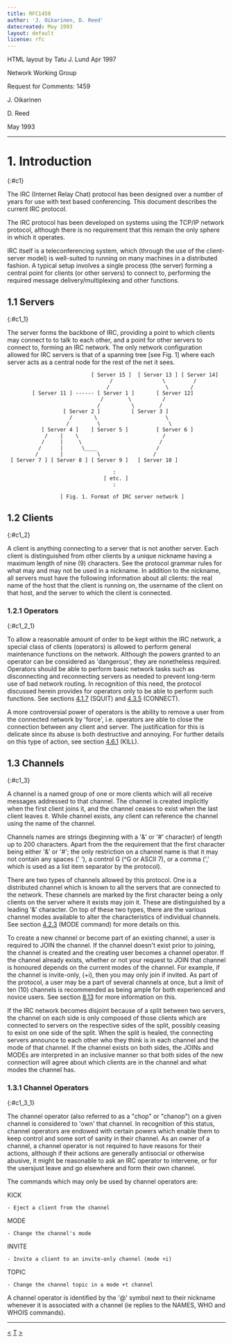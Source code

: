 ```yaml
---
title: RFC1459
author: 'J. Oikarinen, D. Reed'
datecreated: May 1993
layout: default
license: rfc
---
```

HTML layout by Tatu J. Lund Apr 1997

Network Working Group

Request for Comments: 1459

J. Oikarinen

D. Reed

May 1993

* * *

# 1. Introduction
{:#c1}

The IRC (Internet Relay Chat) protocol has been designed over a number of
years for use with text based conferencing. This document describes the
current IRC protocol.

The IRC protocol has been developed on systems using the TCP/IP network
protocol, although there is no requirement that this remain the only sphere in
which it operates.

IRC itself is a teleconferencing system, which (through the use of the client-
server model) is well-suited to running on many machines in a distributed
fashion. A typical setup involves a single process (the server) forming a
central point for clients (or other servers) to connect to, performing the
required message delivery/multiplexing and other functions.

## 1.1 Servers
{:#c1_1}

The server forms the backbone of IRC, providing a point to which clients may
connect to to talk to each other, and a point for other servers to connect to,
forming an IRC network. The only network configuration allowed for IRC servers
is that of a spanning tree [see Fig. 1] where each server acts as a central
node for the rest of the net it sees.

    
    
                               [ Server 15 ]  [ Server 13 ] [ Server 14]
                                     /                \         /
                                    /                  \       /
            [ Server 11 ] ------ [ Server 1 ]       [ Server 12]
                                  /        \          /
                                 /          \        /
                      [ Server 2 ]          [ Server 3 ]
                        /       \                      \
                       /         \                      \
               [ Server 4 ]    [ Server 5 ]         [ Server 6 ]
                /    |    \                           /
               /     |     \                         /
              /      |      \____                   /
             /       |           \                 /
     [ Server 7 ] [ Server 8 ] [ Server 9 ]   [ Server 10 ]
    
                                      :
                                   [ etc. ]
                                      :
    
                     [ Fig. 1. Format of IRC server network ]
    

## 1.2 Clients
{:#c1_2}

A client is anything connecting to a server that is not another server. Each
client is distinguished from other clients by a unique nickname having a
maximum length of nine (9) characters. See the protocol grammar rules for what
may and may not be used in a nickname. In addition to the nickname, all
servers must have the following information about all clients: the real name
of the host that the client is running on, the username of the client on that
host, and the server to which the client is connected.

### 1.2.1 Operators
{:#c1_2_1}

To allow a reasonable amount of order to be kept within the IRC network, a
special class of clients (operators) is allowed to perform general maintenance
functions on the network. Although the powers granted to an operator can be
considered as 'dangerous', they are nonetheless required. Operators should be
able to perform basic network tasks such as disconnecting and reconnecting
servers as needed to prevent long-term use of bad network routing. In
recognition of this need, the protocol discussed herein provides for operators
only to be able to perform such functions. See sections
[4.1.7](chapter4.html#c4_1_7) (SQUIT) and [4.3.5](chapter4.html#c4_3_5)
(CONNECT).

A more controversial power of operators is the ability to remove a user from
the connected network by 'force', i.e. operators are able to close the
connection between any client and server. The justification for this is
delicate since its abuse is both destructive and annoying. For further details
on this type of action, see section [4.6.1](chapter4.html#c4_6_1) (KILL).

## 1.3 Channels
{:#c1_3}

A channel is a named group of one or more clients which will all receive
messages addressed to that channel. The channel is created implicitly when the
first client joins it, and the channel ceases to exist when the last client
leaves it. While channel exists, any client can reference the channel using
the name of the channel.

Channels names are strings (beginning with a '&' or '#' character) of length
up to 200 characters. Apart from the the requirement that the first character
being either '&' or '#'; the only restriction on a channel name is that it may
not contain any spaces (' '), a control G (^G or ASCII 7), or a comma (','
which is used as a list item separator by the protocol).

There are two types of channels allowed by this protocol. One is a distributed
channel which is known to all the servers that are connected to the network.
These channels are marked by the first character being a only clients on the
server where it exists may join it. These are distinguished by a leading '&'
character. On top of these two types, there are the various channel modes
available to alter the characteristics of individual channels. See section
[4.2.3](chapter4.html#c4_2_3) (MODE command) for more details on this.

To create a new channel or become part of an existing channel, a user is
required to JOIN the channel. If the channel doesn't exist prior to joining,
the channel is created and the creating user becomes a channel operator. If
the channel already exists, whether or not your request to JOIN that channel
is honoured depends on the current modes of the channel. For example, if the
channel is invite-only, (+i), then you may only join if invited. As part of
the protocol, a user may be a part of several channels at once, but a limit of
ten (10) channels is recommended as being ample for both experienced and
novice users. See section [8.13](chapter8.html#c8_13) for more information on
this.

If the IRC network becomes disjoint because of a split between two servers,
the channel on each side is only composed of those clients which are connected
to servers on the respective sides of the split, possibly ceasing to exist on
one side of the split. When the split is healed, the connecting servers
announce to each other who they think is in each channel and the mode of that
channel. If the channel exists on both sides, the JOINs and MODEs are
interpreted in an inclusive manner so that both sides of the new connection
will agree about which clients are in the channel and what modes the channel
has.

### 1.3.1 Channel Operators
{:#c1_3_1}

The channel operator (also referred to as a "chop" or "chanop") on a given
channel is considered to 'own' that channel. In recognition of this status,
channel operators are endowed with certain powers which enable them to keep
control and some sort of sanity in their channel. As an owner of a channel, a
channel operator is not required to have reasons for their actions, although
if their actions are generally antisocial or otherwise abusive, it might be
reasonable to ask an IRC operator to intervene, or for the usersjust leave and
go elsewhere and form their own channel.

The commands which may only be used by channel operators are:

KICK

    - Eject a client from the channel
MODE

    - Change the channel's mode
INVITE

    - Invite a client to an invite-only channel (mode +i)
TOPIC

    - Change the channel topic in a mode +t channel

A channel operator is identified by the '@' symbol next to their nickname
whenever it is associated with a channel (ie replies to the NAMES, WHO and
WHOIS commands).

* * *

[<](rfc.html)
[T](rfc.html)
[>](chapter2.html)
